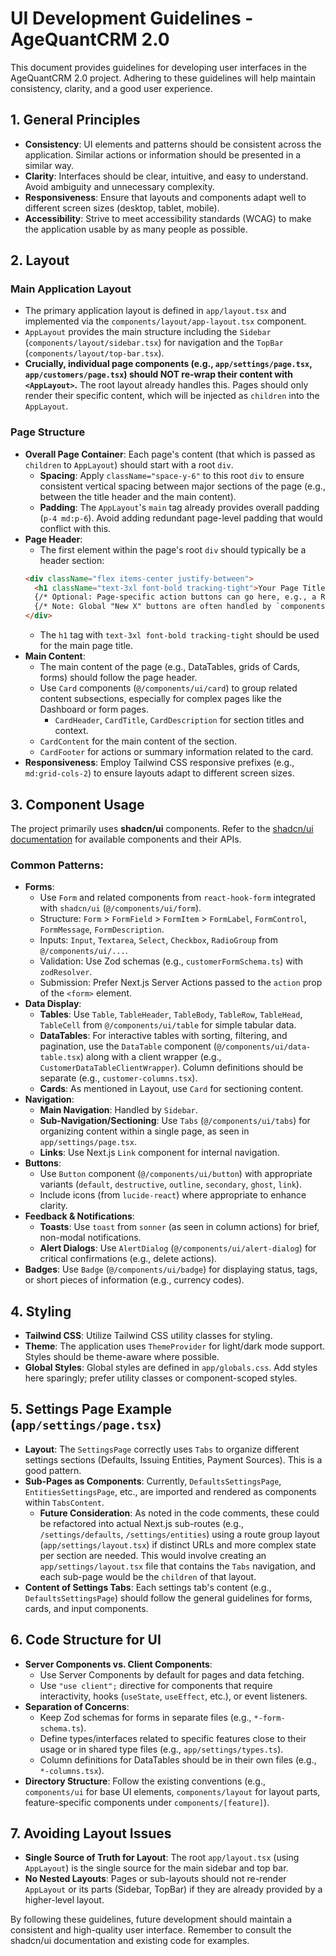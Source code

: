 # UI Development Guidelines - AgeQuantCRM 2.0

This document provides guidelines for developing user interfaces in the AgeQuantCRM 2.0 project. Adhering to these guidelines will help maintain consistency, clarity, and a good user experience.

## 1. General Principles

*   **Consistency**: UI elements and patterns should be consistent across the application. Similar actions or information should be presented in a similar way.
*   **Clarity**: Interfaces should be clear, intuitive, and easy to understand. Avoid ambiguity and unnecessary complexity.
*   **Responsiveness**: Ensure that layouts and components adapt well to different screen sizes (desktop, tablet, mobile).
*   **Accessibility**: Strive to meet accessibility standards (WCAG) to make the application usable by as many people as possible.

## 2. Layout

### Main Application Layout
*   The primary application layout is defined in `app/layout.tsx` and implemented via the `components/layout/app-layout.tsx` component.
*   `AppLayout` provides the main structure including the `Sidebar` (`components/layout/sidebar.tsx`) for navigation and the `TopBar` (`components/layout/top-bar.tsx`).
*   **Crucially, individual page components (e.g., `app/settings/page.tsx`, `app/customers/page.tsx`) should NOT re-wrap their content with `<AppLayout>`.** The root layout already handles this. Pages should only render their specific content, which will be injected as `children` into the `AppLayout`.

### Page Structure
*   **Overall Page Container**: Each page's content (that which is passed as `children` to `AppLayout`) should start with a root `div`.
    *   **Spacing**: Apply `className="space-y-6"` to this root `div` to ensure consistent vertical spacing between major sections of the page (e.g., between the title header and the main content).
    *   **Padding**: The `AppLayout`'s `main` tag already provides overall padding (`p-4 md:p-6`). Avoid adding redundant page-level padding that would conflict with this.
*   **Page Header**:
    *   The first element within the page's root `div` should typically be a header section:
      ```html
      <div className="flex items-center justify-between">
        <h1 className="text-3xl font-bold tracking-tight">Your Page Title</h1>
        {/* Optional: Page-specific action buttons can go here, e.g., a Refresh button. */}
        {/* Note: Global "New X" buttons are often handled by `components/layout/action-buttons.tsx` in the TopBar. */}
      </div>
      ```
    *   The `h1` tag with `text-3xl font-bold tracking-tight` should be used for the main page title.
*   **Main Content**:
    *   The main content of the page (e.g., DataTables, grids of Cards, forms) should follow the page header.
    *   Use `Card` components (`@/components/ui/card`) to group related content subsections, especially for complex pages like the Dashboard or form pages.
        *   `CardHeader`, `CardTitle`, `CardDescription` for section titles and context.
    *   `CardContent` for the main content of the section.
    *   `CardFooter` for actions or summary information related to the card.
*   **Responsiveness**: Employ Tailwind CSS responsive prefixes (e.g., `md:grid-cols-2`) to ensure layouts adapt to different screen sizes.

## 3. Component Usage

The project primarily uses **shadcn/ui** components. Refer to the [shadcn/ui documentation](https://ui.shadcn.com/docs) for available components and their APIs.

### Common Patterns:

*   **Forms**:
    *   Use `Form` and related components from `react-hook-form` integrated with `shadcn/ui` (`@/components/ui/form`).
    *   Structure: `Form` > `FormField` > `FormItem` > `FormLabel`, `FormControl`, `FormMessage`, `FormDescription`.
    *   Inputs: `Input`, `Textarea`, `Select`, `Checkbox`, `RadioGroup` from `@/components/ui/...`.
    *   Validation: Use Zod schemas (e.g., `customerFormSchema.ts`) with `zodResolver`.
    *   Submission: Prefer Next.js Server Actions passed to the `action` prop of the `<form>` element.
*   **Data Display**:
    *   **Tables**: Use `Table`, `TableHeader`, `TableBody`, `TableRow`, `TableHead`, `TableCell` from `@/components/ui/table` for simple tabular data.
    *   **DataTables**: For interactive tables with sorting, filtering, and pagination, use the `DataTable` component (`@/components/ui/data-table.tsx`) along with a client wrapper (e.g., `CustomerDataTableClientWrapper`). Column definitions should be separate (e.g., `customer-columns.tsx`).
    *   **Cards**: As mentioned in Layout, use `Card` for sectioning content.
*   **Navigation**:
    *   **Main Navigation**: Handled by `Sidebar`.
    *   **Sub-Navigation/Sectioning**: Use `Tabs` (`@/components/ui/tabs`) for organizing content within a single page, as seen in `app/settings/page.tsx`.
    *   **Links**: Use Next.js `Link` component for internal navigation.
*   **Buttons**:
    *   Use `Button` component (`@/components/ui/button`) with appropriate variants (`default`, `destructive`, `outline`, `secondary`, `ghost`, `link`).
    *   Include icons (from `lucide-react`) where appropriate to enhance clarity.
*   **Feedback & Notifications**:
    *   **Toasts**: Use `toast` from `sonner` (as seen in column actions) for brief, non-modal notifications.
    *   **Alert Dialogs**: Use `AlertDialog` (`@/components/ui/alert-dialog`) for critical confirmations (e.g., delete actions).
*   **Badges**: Use `Badge` (`@/components/ui/badge`) for displaying status, tags, or short pieces of information (e.g., currency codes).

## 4. Styling

*   **Tailwind CSS**: Utilize Tailwind CSS utility classes for styling.
*   **Theme**: The application uses `ThemeProvider` for light/dark mode support. Styles should be theme-aware where possible.
*   **Global Styles**: Global styles are defined in `app/globals.css`. Add styles here sparingly; prefer utility classes or component-scoped styles.

## 5. Settings Page Example (`app/settings/page.tsx`)

*   **Layout**: The `SettingsPage` correctly uses `Tabs` to organize different settings sections (Defaults, Issuing Entities, Payment Sources). This is a good pattern.
*   **Sub-Pages as Components**: Currently, `DefaultsSettingsPage`, `EntitiesSettingsPage`, etc., are imported and rendered as components within `TabsContent`.
    *   **Future Consideration**: As noted in the code comments, these could be refactored into actual Next.js sub-routes (e.g., `/settings/defaults`, `/settings/entities`) using a route group layout (`app/settings/layout.tsx`) if distinct URLs and more complex state per section are needed. This would involve creating an `app/settings/layout.tsx` file that contains the `Tabs` navigation, and each sub-page would be the `children` of that layout.
*   **Content of Settings Tabs**: Each settings tab's content (e.g., `DefaultsSettingsPage`) should follow the general guidelines for forms, cards, and input components.

## 6. Code Structure for UI

*   **Server Components vs. Client Components**:
    *   Use Server Components by default for pages and data fetching.
    *   Use `"use client";` directive for components that require interactivity, hooks (`useState`, `useEffect`, etc.), or event listeners.
*   **Separation of Concerns**:
    *   Keep Zod schemas for forms in separate files (e.g., `*-form-schema.ts`).
    *   Define types/interfaces related to specific features close to their usage or in shared type files (e.g., `app/settings/types.ts`).
    *   Column definitions for DataTables should be in their own files (e.g., `*-columns.tsx`).
*   **Directory Structure**: Follow the existing conventions (e.g., `components/ui` for base UI elements, `components/layout` for layout parts, feature-specific components under `components/[feature]`).

## 7. Avoiding Layout Issues

*   **Single Source of Truth for Layout**: The root `app/layout.tsx` (using `AppLayout`) is the single source for the main sidebar and top bar.
*   **No Nested Layouts**: Pages or sub-layouts should not re-render `AppLayout` or its parts (Sidebar, TopBar) if they are already provided by a higher-level layout.

By following these guidelines, future development should maintain a consistent and high-quality user interface. Remember to consult the shadcn/ui documentation and existing code for examples.
